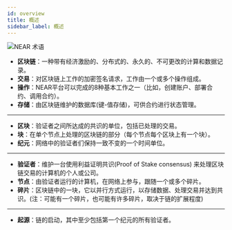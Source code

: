 ```yaml
---
id: overview
title: 概述
sidebar_label: 概述
---
```


![NEAR 术语](/docs/assets/near-terminology.png)

- **区块链**：一种带有经济激励的、分布式的、永久的、不可更改的计算和数据记录。
- **交易**：对区块链上工作的加密签名请求，工作由一个或多个操作组成。
- **操作**：NEAR平台可以完成的8种基本工作之一（比如，创建账户、部署合约、调用合约）。
- **存储**：由区块链维护的数据库(键-值存储)，可供合约进行状态管理。

---

- **区块**：验证者之间所达成的共识的单位，包括已处理的交易。
- **块**：在单个节点上处理的区块链的部分（每个节点每个区块上有一个块）。
- **纪元**：网络中的验证者们保持一致不变的一个时间单位。

---

- **验证者**：维护一台使用利益证明共识(Proof of Stake consensus) 来处理区块链交易的计算机的个人或公司。
- **节点**：由验证者运行的计算机，在网络上参与，跟随一个或多个碎片。
- **碎片**：区块链中的一块，它以并行方式运行，以存储数据、处理交易并达到共识。(注：可能有一个碎片，也可能有许多碎片，取决于链的扩展程度)

---

- **起源**：链的启动，其中至少包括第一个纪元的所有验证者。